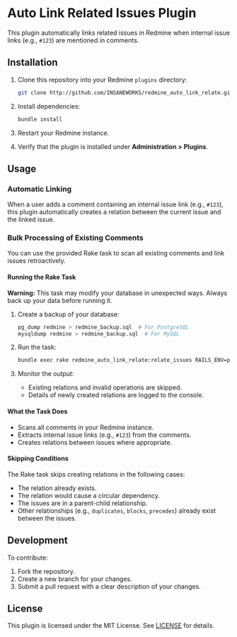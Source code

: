 # Auto Link Related Issues Plugin

This plugin automatically links related issues in Redmine when internal issue links (e.g., `#123`) are mentioned in comments.

## Installation

1. Clone this repository into your Redmine `plugins` directory:
   ```bash
   git clone http://github.com/INSANEWORKS/redmine_auto_link_relate.git plugins/redmine_auto_link_relate
   ```

2. Install dependencies:
   ```bash
   bundle install
   ```

3. Restart your Redmine instance.

4. Verify that the plugin is installed under **Administration > Plugins**.

## Usage

### Automatic Linking
When a user adds a comment containing an internal issue link (e.g., `#123`), this plugin automatically creates a relation between the current issue and the linked issue.

### Bulk Processing of Existing Comments
You can use the provided Rake task to scan all existing comments and link issues retroactively.

#### Running the Rake Task
**Warning:** This task may modify your database in unexpected ways. Always back up your data before running it.

1. Create a backup of your database:
   ```bash
   pg_dump redmine > redmine_backup.sql  # For PostgreSQL
   mysqldump redmine > redmine_backup.sql  # For MySQL
   ```

2. Run the task:
   ```bash
   bundle exec rake redmine_auto_link_relate:relate_issues RAILS_ENV=production
   ```

3. Monitor the output:
   - Existing relations and invalid operations are skipped.
   - Details of newly created relations are logged to the console.

#### What the Task Does
- Scans all comments in your Redmine instance.
- Extracts internal issue links (e.g., `#123`) from the comments.
- Creates relations between issues where appropriate.

#### Skipping Conditions
The Rake task skips creating relations in the following cases:
- The relation already exists.
- The relation would cause a circular dependency.
- The issues are in a parent-child relationship.
- Other relationships (e.g., `duplicates`, `blocks`, `precedes`) already exist between the issues.

## Development

To contribute:
1. Fork the repository.
2. Create a new branch for your changes.
3. Submit a pull request with a clear description of your changes.

## License

This plugin is licensed under the MIT License. See [LICENSE](LICENSE) for details.
